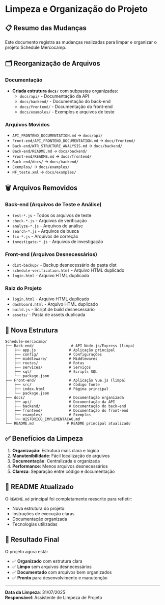 # Limpeza e Organização do Projeto

## 📋 Resumo das Mudanças

Este documento registra as mudanças realizadas para limpar e organizar o projeto Schedule Mercocamp.

## 🗂️ Reorganização de Arquivos

### Documentação
- **Criada estrutura `docs/`** com subpastas organizadas:
  - `docs/api/` - Documentação da API
  - `docs/backend/` - Documentação do back-end
  - `docs/frontend/` - Documentação do front-end
  - `docs/examples/` - Exemplos e arquivos de teste

### Arquivos Movidos
- `API_FRONTEND_DOCUMENTATION.md` → `docs/api/`
- `Front-end/API_FRONTEND_DOCUMENTATION.md` → `docs/frontend/`
- `Back-end/WTR_STRUCTURE_ANALYSIS.md` → `docs/backend/`
- `Back-end/README.md` → `docs/backend/`
- `Front-end/README.md` → `docs/frontend/`
- `Back-end/docs/` → `docs/backend/`
- `Exemplos/` → `docs/examples/`
- `NF_teste.xml` → `docs/examples/`

## 🗑️ Arquivos Removidos

### Back-end (Arquivos de Teste e Análise)
- `test-*.js` - Todos os arquivos de teste
- `check-*.js` - Arquivos de verificação
- `analyze-*.js` - Arquivos de análise
- `search-*.js` - Arquivos de busca
- `fix-*.js` - Arquivos de correção
- `investigate-*.js` - Arquivos de investigação

### Front-end (Arquivos Desnecessários)
- `dist-backup/` - Backup desnecessário da pasta dist
- `schedule-verification.html` - Arquivo HTML duplicado
- `login.html` - Arquivo HTML duplicado

### Raiz do Projeto
- `login.html` - Arquivo HTML duplicado
- `dashboard.html` - Arquivo HTML duplicado
- `build.js` - Script de build desnecessário
- `assets/` - Pasta de assets duplicada

## 📁 Nova Estrutura

```
Schedule-mercocamp/
├── Back-end/                 # API Node.js/Express (limpa)
│   ├── app.js               # Aplicação principal
│   ├── config/              # Configurações
│   ├── middleware/          # Middlewares
│   ├── routes/              # Rotas
│   ├── services/            # Serviços
│   ├── sql/                 # Scripts SQL
│   └── package.json
├── Front-end/               # Aplicação Vue.js (limpa)
│   ├── src/                 # Código fonte
│   ├── index.html           # Página principal
│   └── package.json
├── docs/                    # Documentação organizada
│   ├── api/                 # Documentação da API
│   ├── backend/             # Documentação do back-end
│   ├── frontend/            # Documentação do front-end
│   ├── examples/            # Exemplos
│   └── HISTORICO_IMPLEMENTACAO.md
└── README.md               # README principal atualizado
```

## ✅ Benefícios da Limpeza

1. **Organização**: Estrutura mais clara e lógica
2. **Manutenibilidade**: Fácil localização de arquivos
3. **Documentação**: Centralizada e organizada
4. **Performance**: Menos arquivos desnecessários
5. **Clareza**: Separação entre código e documentação

## 📝 README Atualizado

O `README.md` principal foi completamente reescrito para refletir:
- Nova estrutura do projeto
- Instruções de execução claras
- Documentação organizada
- Tecnologias utilizadas

## 🎯 Resultado Final

O projeto agora está:
- ✅ **Organizado** com estrutura clara
- ✅ **Limpo** sem arquivos desnecessários
- ✅ **Documentado** com arquivos bem organizados
- ✅ **Pronto** para desenvolvimento e manutenção

---

**Data da Limpeza**: 31/07/2025  
**Responsável**: Assistente de Limpeza de Projeto 